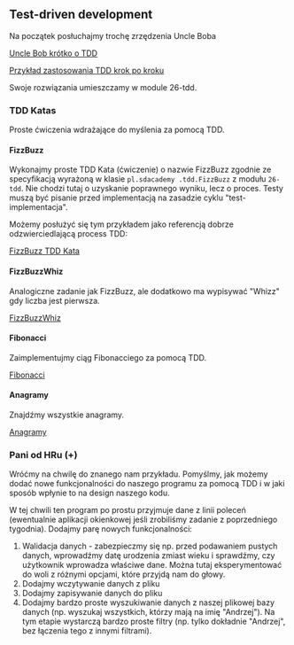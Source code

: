 ## Test-driven development
Na początek posłuchajmy trochę zrzędzenia Uncle Boba

[Uncle Bob krótko o TDD](https://www.youtube.com/watch?v=GvAzrC6-spQ)

[Przykład zastosowania TDD krok po kroku](https://www.youtube.com/watch?v=qkblc5WRn-U)

Swoje rozwiązania umieszczamy w module 26-tdd.

### TDD Katas
Proste ćwiczenia wdrażające do myślenia za pomocą TDD.

#### FizzBuzz
Wykonajmy proste TDD Kata (ćwiczenie) o nazwie FizzBuzz zgodnie ze specyfikacją wyrażoną w klasie ``pl.sdacademy
.tdd.FizzBuzz`` z modułu ``26-tdd``. Nie chodzi tutaj o uzyskanie poprawnego wyniku, lecz o proces. Testy muszą 
być pisanie przed implementacją na zasadzie cyklu "test-implementacja".

Możemy posłużyć się tym przykładem jako referencją dobrze odzwierciedlającą process TDD:

[FizzBuzz TDD Kata](https://www.youtube.com/watch?v=aoX0UTzhx80&feature=youtu.be)

#### FizzBuzzWhiz
Analogiczne zadanie jak FizzBuzz, ale dodatkowo ma wypisywać "Whizz" gdy liczba jest pierwsza.

[FizzBuzzWhiz](https://github.com/mwhelan/Katas/tree/master/Katas.FizzBuzzWhiz)

#### Fibonacci
Zaimplementujmy ciąg Fibonacciego za pomocą TDD.

[Fibonacci](https://github.com/mwhelan/Katas/tree/master/Katas.Fibonacci)

#### Anagramy
Znajdźmy wszystkie anagramy.

[Anagramy](https://github.com/mwhelan/Katas/tree/master/Katas.Anagrams)

### Pani od HRu (+)
Wróćmy na chwilę do znanego nam przykładu. Pomyślmy, jak możemy dodać nowe funkcjonalności do naszego programu za 
pomocą TDD i w jaki sposób wpłynie to na design naszego kodu.

W tej chwili ten program po prostu przyjmuje dane z linii poleceń (ewentualnie aplikacji okienkowej jeśli zrobiliśmy 
zadanie z poprzedniego tygodnia). Dodajmy parę nowych funkcjonalności:

1. Walidacja danych - zabezpieczmy się np. przed podawaniem pustych danych, wprowadźmy datę urodzenia zmiast wieku i 
sprawdźmy, czy użytkownik wprowadza właściwe dane. Można tutaj eksperymentować do woli z różnymi opcjami, które 
przyjdą nam do głowy.
2. Dodajmy wczytywanie danych z pliku
3. Dodajmy zapisywanie danych do pliku
4. Dodajmy bardzo proste wyszukiwanie danych z naszej plikowej bazy danych (np. wyszukaj wszystkich, którzy mają na 
imię "Andrzej"). Na tym etapie wystarczą bardzo proste filtry (np. tylko dokładnie "Andrzej", bez łączenia tego z 
innymi filtrami).